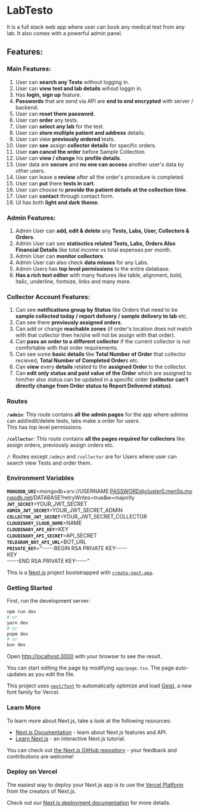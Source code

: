 # LabTesto
It is a full stack web app where user can book any medical test from any lab. It also comes with a powerful admin panel.

## Features:
### Main Features:
1. User can **search any Tests** without logging in.
2. User can **view test and lab details** wihout loggin in.
3. Has **login, sign up** feature.
4. **Passwords** that are send via API are **end to end encrypted** with server / backend.
7. User can **reset there password**.
4. User can **order** any tests.
5. User can **select any lab** for the test.
6. User can **store multiple patient and address** details.
8. User can view **previously ordered** tests.
9. User can **see** assign **collector details** for specific orders.
10. User **can cancel the order** before Sample Collection.
11. User can **view / change** his **profile details**.
12. User data are **secure** and **no one can access** another user's data by other users.
13. User can leave a **review** after all the order's procedure is completed.
14. User can **put** there **tests in cart**.
15. User can choose to **provide the patient details at the collection time**.
16. User can **contact** through contact form.
17. UI has both **light and dark theme**.

### Admin Features:
1. Admin User can **add, edit & delete** any **Tests, Labs, User, Collectors & Orders**.
2. Admin User can see **statisctics related Tests, Labs, Orders Also Financial Details** like total income vs total expenses per month.
3. Admin User can **monitor collectors**.
4. Admin User can also check **data misses** for any Labs.
5. Admin Users has **top level permissions** to the entire database.
6. **Has a rich text editor** with many features like table, alignment, bold, italic, underline, fontsize, links and many more.

### Collector Account Features:
1. Can see **notifications group by Status** like Orders that need to be **sample collected today / report delivery / sample delivery to lab** etc.
2. Can see there **previously assigned orders**.
3. Can add or change **reachable zones** (if order's location does not match with that collector then he/she will not be assign with that order).
4. Can **pass an order to a different collector** if the current collector is not comfortable with that order requirements.
5. Can see some **basic details** like **Total Number of Order** that collector recieved, **Total Number of Completed Order**s etc.
6. Can **view** every **details** related to the **assigned Order** to the collector.
7. Can **edit only status and paid value of the Order** which are assigned to him/her also status can be updated in a specific order **(collector can't directly change from Order status to Report Delivered status)**.

### Routes
**`/admin`**: This route contains **all the admin pages** for the app where admins can add/edit/delete tests, labs make a order for users. <br/>
This has top level permissions.

**`/collector`**: This route contains **all the pages required for collectors** like assign orders, previously assign orders etc.

**`/`**: Routes except `/admin` and `/collector` are for Users where user can search view Tests and order them.

### Environment Variables
**`MONGODB_URI`**=mongodb+srv://USERNAME:PASSWORD@cluster0.men5q.mongodb.net/DATABASE?retryWrites=true&w=majority<br/>
**`JWT_SECRET`**=YOUR_JWT_SECRET<br/>
**`ADMIN_JWT_SECRET`**=YOUR_JWT_SECRET_ADMIN<br/>
**`COLLECTOR_JWT_SECRET`**=YOUR_JWT_SECRET_COLLECTOR<br/>
**`CLOUDINARY_CLOUD_NAME`**=NAME<br/>
**`CLOUDINARY_API_KEY`**=KEY<br/>
**`CLOUDINARY_API_SECRET`**=API_SECRET<br/>
**`TELEGRAM_BOT_API_URL`**=BOT_URL<br/>
**`PRIVATE_KEY`**="-----BEGIN RSA PRIVATE KEY-----<br/>
KEY<br/>
-----END RSA PRIVATE KEY-----"<br/>

This is a [Next.js](https://nextjs.org) project bootstrapped with [`create-next-app`](https://nextjs.org/docs/app/api-reference/cli/create-next-app).

### Getting Started

First, run the development server:

```bash
npm run dev
# or
yarn dev
# or
pnpm dev
# or
bun dev
```

Open [http://localhost:3000](http://localhost:3000) with your browser to see the result.

You can start editing the page by modifying `app/page.tsx`. The page auto-updates as you edit the file.

This project uses [`next/font`](https://nextjs.org/docs/app/building-your-application/optimizing/fonts) to automatically optimize and load [Geist](https://vercel.com/font), a new font family for Vercel.

### Learn More

To learn more about Next.js, take a look at the following resources:

- [Next.js Documentation](https://nextjs.org/docs) - learn about Next.js features and API.
- [Learn Next.js](https://nextjs.org/learn) - an interactive Next.js tutorial.

You can check out [the Next.js GitHub repository](https://github.com/vercel/next.js) - your feedback and contributions are welcome!

### Deploy on Vercel

The easiest way to deploy your Next.js app is to use the [Vercel Platform](https://vercel.com/new?utm_medium=default-template&filter=next.js&utm_source=create-next-app&utm_campaign=create-next-app-readme) from the creators of Next.js.

Check out our [Next.js deployment documentation](https://nextjs.org/docs/app/building-your-application/deploying) for more details.
